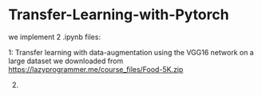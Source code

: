 # Transfer-Learning-with-Pytorch

we implement 2 .ipynb files:

1: Transfer learning with data-augmentation using the VGG16 network on a large dataset we downloaded from https://lazyprogrammer.me/course_files/Food-5K.zip

2.
